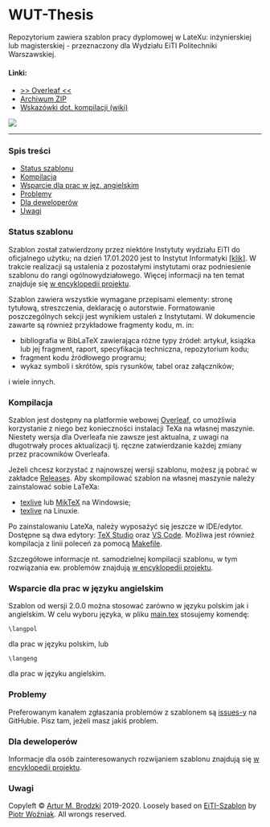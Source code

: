 # WUT-Thesis

Repozytorium zawiera szablon pracy dyplomowej w LateXu: inżynierskiej lub magisterskiej - przeznaczony dla Wydziału EiTI Politechniki Warszawskiej.

#### Linki:
[ref:overleaf]: https://www.overleaf.com/latex/templates/wut-thesis/vfvvdqztfqbt
[ref:current-zip]: https://github.com/ArturB/WUT-Thesis/releases/tag/2.1.0
[ref:poradnik-ii]: http://www.ii.pw.edu.pl/index.php/ii_pol/Instytut-Informatyki/Nauczanie/Poradnik-dyplomanta/Przygotowanie-pracy-dyplomowej
[ref:wiki]: https://github.com/ArturB/WUT-Thesis/wiki

[ref:main-tex]: https://github.com/ArturB/WUT-Thesis/blob/master/main.tex
[ref:makefile]: https://github.com/ArturB/WUT-Thesis/blob/master/Makefile

[ref:issues]: https://github.com/ArturB/WUT-Thesis/issues
[ref:releases]: https://github.com/ArturB/WUT-Thesis/releases

[ref:texlive]: https://www.tug.org/texlive/
[ref:miktex]: https://miktex.org/
[ref:texstudio]: https://www.texstudio.org/
[ref:vscode]: https://code.visualstudio.com/

*  [>> Overleaf <<][ref:overleaf] 
* [Archiwum ZIP][ref:releases]
* [Wskazówki dot. kompilacji (wiki)][ref:wiki]

![](https://i.imgur.com/yeeuWpC.png)

----
### Spis treści
* [Status szablonu](#status-szablonu)
* [Kompilacja](#kompilacja)
* [Wsparcie dla prac w jęz. angielskim](#wsparcie-dla-prac-w-języku-angielskim)
* [Problemy](#problemy)
* [Dla deweloperów](#dla-deweloperów)
* [Uwagi](#uwagi)

### Status szablonu
Szablon został zatwierdzony przez niektóre Instytuty wydziału EiTI do oficjalnego użytku; na dzień 17.01.2020 jest to Instytut Informatyki [[klik]][ref:poradnik-ii]. W trakcie realizacji są ustalenia z pozostałymi instytutami oraz podniesienie szablonu do rangi ogólnowydziałowego. Więcej informacji na ten temat znajduje się [w encyklopedii projektu][ref:wiki]. 

Szablon zawiera wszystkie wymagane przepisami elementy: stronę tytułową, streszczenia, deklarację o autorstwie. Formatowanie poszczególnych sekcji jest wynikiem ustaleń z Instytutami. W dokumencie zawarte są również przykładowe fragmenty kodu, m. in:
- bibliografia w BibLaTeX zawierająca różne typy źródeł: artykuł, książka lub jej fragment, raport, specyfikacja techniczna, repozytorium kodu;
- fragment kodu źródłowego programu;
- wykaz symboli i skrótów, spis rysunków, tabel oraz załączników;

i wiele innych. 

### Kompilacja
Szablon jest dostępny na platformie webowej [Overleaf][ref:overleaf], co umożliwia korzystanie z niego bez konieczności instalacji TeXa na własnej maszynie. Niestety wersja dla Overleafa nie zawsze jest aktualna, z uwagi na długotrwały proces aktualizacji tj. ręczne zatwierdzanie każdej zmiany przez pracowników Overleafa. 

Jeżeli chcesz korzystać z najnowszej wersji szablonu, możesz ją pobrać w zakładce [Releases][ref:releases]. Aby skompilować szablon na własnej maszynie należy zainstalować sobie LaTeXa:
- [texlive][ref:texlive] lub [MikTeX][ref:miktex] na Windowsie;
- [texlive][ref:texlive] na Linuxie.

Po zainstalowaniu LateXa, należy wyposażyć się jeszcze w IDE/edytor. Dostępne są dwa edytory: [TeX Studio][ref:texstudio] oraz [VS Code][ref:vscode]. Możliwa jest również kompilacja z linii poleceń za pomocą [Makefile][ref:makefile].

Szczegółowe informacje nt. samodzielnej kompilacji szablonu, w tym rozwiązania ew. problemów znajdują [w encyklopedii projektu][ref:wiki]. 

### Wsparcie dla prac w języku angielskim
Szablon od wersji 2.0.0 można stosować zarówno w języku polskim jak i angielskim. W celu wyboru języka, w pliku [main.tex][ref:main-tex] stosujemy komendę:

```
\langpol
```

dla prac w języku polskim, lub

```
\langeng
```

dla prac w języku angielskim. 

### Problemy
Preferowanym kanałem zgłaszania problemów z szablonem są [issues-y][ref:issues] na GitHubie. Pisz tam, jeżeli masz jakiś problem.

### Dla deweloperów
Informacje dla osób zainteresowanych rozwijaniem szablonu znajdują się [w encyklopedii projektu][ref:wiki]. 

### Uwagi
Copyleft © [Artur M. Brodzki](https://github.com/ArturB) 2019-2020. Loosely based on [EiTI-Szablon](https://github.com/pwozniak/EiTI-Szablon) by [Piotr Woźniak](https://github.com/pwozniak). All wrongs reserved. 
